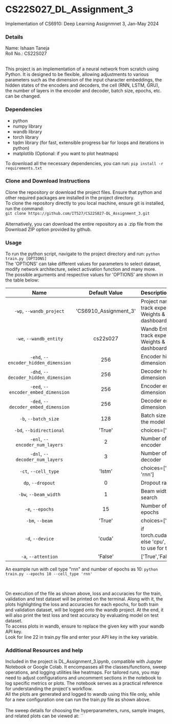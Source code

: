 # CS22S027_DL_Assignment_3
Implementation of CS6910: Deep Learning Assignmnet 3, Jan-May 2024


### Details
Name: Ishaan Taneja </br>
Roll No.: CS22S027 </br>
</br>

This project is an implementation of a neural network from scratch using Python. It is designed to be flexible, allowing adjustments to various parameters such as the dimension of the input character embeddings, the hidden states of the encoders and decoders, the cell (RNN, LSTM, GRU), the number of layers in the encoder and decoder, batch size, epochs, etc. can be changed.


### Dependencies
 - python
 - numpy library
 - wandb library
 - torch library
 - tqdm library (for fast, extensible progress bar for loops and iterations in python)
 - matplotlib (Optional: if you want to plot heatmaps)

To download all the necessary dependencies, you can run: `pip install -r requirements.txt`


### Clone and Download Instructions
Clone the repository or download the project files. Ensure that python and other required packages are installed in the project directory.</br>
To clone the repository directly to you local machine, ensure git is installed, run the command: 
</br>
`git clone https://github.com/IT527/CS22S027-DL_Assignment_3.git`
</br>
</br>
Alternatively, you can download the entire repository as a .zip file from the Download ZIP option provided by github.


### Usage
To run the python script, navigate to the project directory and run: `python train.py [OPTIONS]`
</br>
The 'OPTIONS' can take different values for parameters to select dataset, modify network architecture, select activation function and many more.</br>
The possible arguments and respective values for 'OPTIONS' are shown in the table below:</br>

| Name | Default Value | Description |
| :---: | :-------------: | :----------- |
| `-wp`, `--wandb_project` | 'CS6910_Assignment_3' | Project name used to track experiments in Weights & Biases dashboard |
| `-we`, `--wandb_entity` | cs22s027  | Wandb Entity used to track experiments in the Weights & Biases dashboard. |
| `-ehd`, `--encoder_hidden_dimension` | 256| Encoder hidden dimension size |
| `-dhd`, `--decoder_hidden_dimension` | 256 |  Decoder hidden dimension size|
| `-eed`, `--encoder_embed_dimension` | 256 | Encoder embedding dimension size | 
| `-ded`, `--decoder_embed_dimension` | 256 | Decoder embedding dimension size |
| `-b`, `--batch_size` | 128 | Batch size used to train the model | 
| `-bd`, `--bidirectional` | 'True' | choices=['True','False'] | 
| `-enl`, `--encoder_num_layers` | 2 | Number of layers in the encoder |
| `-dnl`, `--decoder_num_layers` | 3 | Number of layers in the decoder | 
| `-ct`, `--cell_type` | 'lstm' | choices=['lstm', 'gru', 'rnn'] | 
| `dp`, `--dropout` | 0 | Dropout rate |
| `-bw`, `--beam_width` | 1 | Beam width for beam search |
| `-e`, `--epochs` | 15 | Number of training epochs |
| `-bm`, `--beam` | 'True' | choices=['True','False'] | 
| `-d`, `--device` | 'cuda' | if torch.cuda.is_available() else 'cpu', help='Device to use for training | 
| `-a`, `--attention` | 'False' | ['True','False'] |


An example run with cell type "rnn" and number of epochs as 10: `python train.py --epochs 10 --cell_type 'rnn'`

</br>

On execution of the file as shown above, loss and accuracies for the train, validation and test dataset will be printed on the terminal. Along with it, the plots highlighting the loss and accuracies for each epochs, for both train and validation dataset, will be logged onto the wandb project. At the end, it will also print the test loss and test accuracy by evaluating model on test dataset.</br>
To access plots in wandb, ensure to replace the given key with your wandb API key.</br>
Look for line 22 in train.py file and enter your API key in the key variable.


### Additional Resources and help
Included in the project is DL_Assignment_3.ipynb, compatible with Jupyter Notebook or Google Colab. It encompasses all the classes/functions, sweep operations, and logging utilities like heatmaps. For tailored runs, you may need to adjust configurations and uncomment sections in the notebook to log specific metrics or plots. The notebook serves as a practical reference for understanding the project's workflow. </br>
All the plots are generated and logged to wandb using this file only, while for a new configuration one can run the train.py file as shown above.
</br>
</br>
The sweep details for choosing the hyperparameters, runs, sample images, and related plots can be viewed at: ``


